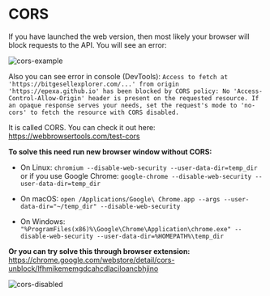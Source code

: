 # CORS

If you have launched the web version, then most likely your browser will block requests to the API. You will see an error:

![cors-example](https://user-images.githubusercontent.com/2198826/100053419-fb1f5100-2e5a-11eb-81f2-90aadbd0cf6e.png)

Also you can see error in console (DevTools):
`Access to fetch at 'https://bitgesellexplorer.com/...' from origin 'https://epexa.github.io' has been blocked by CORS policy: No 'Access-Control-Allow-Origin' header is present on the requested resource. If an opaque response serves your needs, set the request's mode to 'no-cors' to fetch the resource with CORS disabled.`

It is called CORS. You can check it out here: https://webbrowsertools.com/test-cors

**To solve this need run new browser window without CORS:**
- On Linux:
`chromium --disable-web-security --user-data-dir=temp_dir`
or if you use Google Chrome:
`google-chrome --disable-web-security --user-data-dir=temp_dir`

- On macOS:
`open /Applications/Google\ Chrome.app --args --user-data-dir="~/temp_dir" --disable-web-security`

- On Windows:
`"%ProgramFiles(x86)%\Google\Chrome\Application\chrome.exe" --disable-web-security --user-data-dir=%HOMEPATH%\temp_dir`

**Or you can try solve this through browser extension:**
https://chrome.google.com/webstore/detail/cors-unblock/lfhmikememgdcahcdlaciloancbhjino

![cors-disabled](https://user-images.githubusercontent.com/2198826/100052370-bb576a00-2e58-11eb-97a7-c4a59b0bbf47.png)
